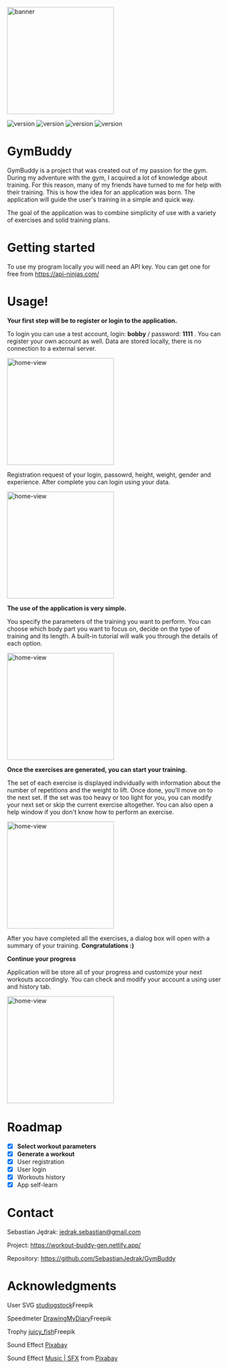 <img src="https://user-images.githubusercontent.com/115486676/223082952-72bfc490-4777-4d18-bcfa-dd598be2901e.svg" alt="banner" height="250px" />

<br/>

![version](https://img.shields.io/github/last-commit/SebastianJedrak/GymBuddy)
![version](https://img.shields.io/github/release-date/SebastianJedrak/GymBuddy)
![version](https://img.shields.io/github/v/release/SebastianJedrak/GymBuddy?include_prereleases)
![version](https://img.shields.io/github/languages/top/SebastianJedrak/GymBuddy)


# GymBuddy

GymBuddy is a project that was created out of my passion for the gym. During my adventure with the gym, I acquired a lot of knowledge about training. 
For this reason, many of my friends have turned to me for help with their training. This is how the idea for an application was born. The application will guide the user's training in a simple and quick way.

The goal of the application was to combine simplicity of use with a variety of exercises and solid training plans. 

# Getting started

To use my program locally you will need an API key. You can get one for free from https://api-ninjas.com/

# Usage!


<b>Your first step will be to register or login to the application.</b>

To login you can use a test account, login: <b>bobby</b> / password: <b>1111</b> . You can register your own account as well. Data are stored locally, there is no connection to a external server.


<img src="https://user-images.githubusercontent.com/115486676/227557338-03a516d0-4cf2-413f-90d3-9d02a1f49223.png" alt="home-view" width="250px" />

Registration request of your login, passowrd, height, weight, gender and experience. After complete you can login using your data.

<img src="https://user-images.githubusercontent.com/115486676/227557577-de2f35c2-20b5-4e03-ae67-a01f608658b7.png" alt="home-view" width="250px" />

<b>The use of the application is very simple.</b>

You specify the parameters of the training you want to perform. You can choose which body part you want to focus on, decide on the type of training and its length. A built-in tutorial will walk you through the details of each option.

<img src="https://user-images.githubusercontent.com/115486676/223096576-03c93f7d-48d9-4c4b-8b31-bef89e8d3d21.png" alt="home-view" width="250px" />

<b>Once the exercises are generated, you can start your training.</b>

The set of each exercise is displayed individually with information about the number of repetitions and the weight to lift. Once done, you'll move on to the next set. If the set was too heavy or too light for you, you can modify your next set or skip the current exercise altogether. You can also open a help window if you don't know how to perform an exercise.

<img src="https://user-images.githubusercontent.com/115486676/223098174-70fc9711-82e2-43d1-ab5f-f874fbf56504.png" alt="home-view" width="250px" />

After you have completed all the exercises, a dialog box will open with a summary of your training. <b>Congratulations :)</b>

<b>Continue your progress</b>

Application will be store all of your progress and customize your next workouts accordingly. You can check and modify your account a using user and history tab.

<img src="https://user-images.githubusercontent.com/115486676/227558440-a9da8079-a7ae-4ac7-b6f3-af0321198620.png" alt="home-view" width="250px" />

# Roadmap
- [X] <b>Select workout parameters</b>
- [X] <b>Generate a workout</b>
- [X] User registration
- [X] User login
- [X] Workouts history
- [X] App self-learn

# Contact

Sebastian Jędrak: jedrak.sebastian@gmail.com

Project: https://workout-buddy-gen.netlify.app/ 

Repository: https://github.com/SebastianJedrak/GymBuddy

# Acknowledgments

User SVG
<a href="https://pl.freepik.com/darmowe-wektory/znajdz-osobe-do-pracy_8063764.htm#query=user&position=6&from_view=search&track=aitestb">studiogstock</a>Freepik

Speedmeter
<a href="https://pl.freepik.com/darmowe-wektory/zestaw-predkosciomierza-odosobniony_14877893.htm#query=speedmeter&position=4&from_view=search&track=aitestb"> DrawingMyDiary</a>Freepik

Trophy
<a href="https://pl.freepik.com/darmowe-wektory/trofeum_34295225.htm#query=cup&position=0&from_view=search&track=sph">juicy_fish</a>Freepik

Sound Effect 
<a href="https://pixabay.com/sound-effects/?utm_source=link-attribution&amp;utm_medium=referral&amp;utm_campaign=music&amp;utm_content=6185">Pixabay</a>

Sound Effect 
<a href="https://pixabay.com/users/universfield-28281460/?utm_source=link-attribution&amp;utm_medium=referral&amp;utm_campaign=music&amp;utm_content=126517">Music | SFX</a> from <a href="https://pixabay.com//?utm_source=link-attribution&amp;utm_medium=referral&amp;utm_campaign=music&amp;utm_content=126517">Pixabay</a>
